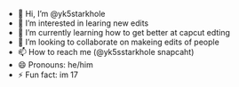 - 👋 Hi, I’m @yk5starkhole
- 👀 I’m interested in learing new edits 
- 🌱 I’m currently learning how to get better at capcut edting 
- 💞️ I’m looking to collaborate on makeing edits of people
- 📫 How to reach me (@yk5sstarkhole snapcaht)
- 😄 Pronouns: he/him
- ⚡ Fun fact: im 17

<!---
yk5starkhole/yk5starkhole is a ✨ special ✨ repository because its `README.md` (this file) appears on your GitHub profile.
You can click the Preview link to take a look at your changes.
--->

